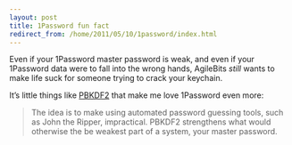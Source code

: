 ```yaml
---
layout: post
title: 1Password fun fact
redirect_from: /home/2011/05/10/1password/index.html
---
```

<p>Even if your 1Password master password is weak, and even if your 1Password data were to fall into the wrong hands, AgileBits <em>still</em> wants to make life suck for someone trying to crack your keychain.</p>
<p>It’s little things like <a href="http://blog.agile.ws/2011/05/defending-against-crackers-peanut-butter-keeps-dogs-friendly-too/">PBKDF2</a> that make me love 1Password even more:</p>
<blockquote>
<p>The idea is to make using automated password guessing tools, such as John the Ripper, impractical. PBKDF2 strengthens what would otherwise the be weakest part of a system, your master password.</p>
</blockquote>
<p> </p>
<blockquote></blockquote>
